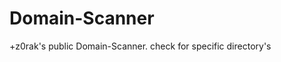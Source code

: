 # Domain-Scanner
+z0rak's public Domain-Scanner. check for specific directory's
<script> HI </script>
